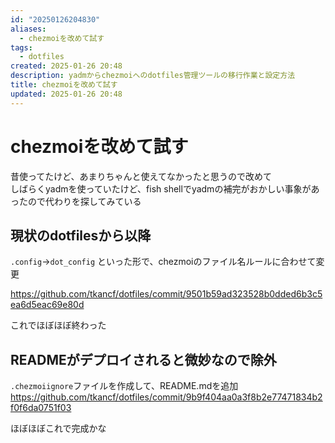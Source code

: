 ```yaml
---
id: "20250126204830"
aliases:
  - chezmoiを改めて試す
tags:
  - dotfiles
created: 2025-01-26 20:48
description: yadmからchezmoiへのdotfiles管理ツールの移行作業と設定方法
title: chezmoiを改めて試す
updated: 2025-01-26 20:48
---
```


# chezmoiを改めて試す

昔使ってたけど、あまりちゃんと使えてなかったと思うので改めて  
しばらくyadmを使っていたけど、fish shellでyadmの補完がおかしい事象があったので代わりを探してみている

## 現状のdotfilesから以降

`.config`→`dot_config` といった形で、chezmoiのファイル名ルールに合わせて変更

https://github.com/tkancf/dotfiles/commit/9501b59ad323528b0dded6b3c5ea6d5eac69e80d

これでほぼほぼ終わった

## READMEがデプロイされると微妙なので除外

`.chezmoiignore`ファイルを作成して、README.mdを追加
https://github.com/tkancf/dotfiles/commit/9b9f404aa0a3f8b2e77471834b2f0f6da0751f03

ほぼほぼこれで完成かな
